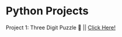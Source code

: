 # Python Projects

Project 1: Three Digit Puzzle 🧠 || [Click Here!](https://github.com/sandeepbansal0/Python-Projects/blob/main/Python-Programming-Projects/Three%20Digit%20Puzzle%20%F0%9F%A7%A0/Three_Digit_Puzzle.ipynb)
